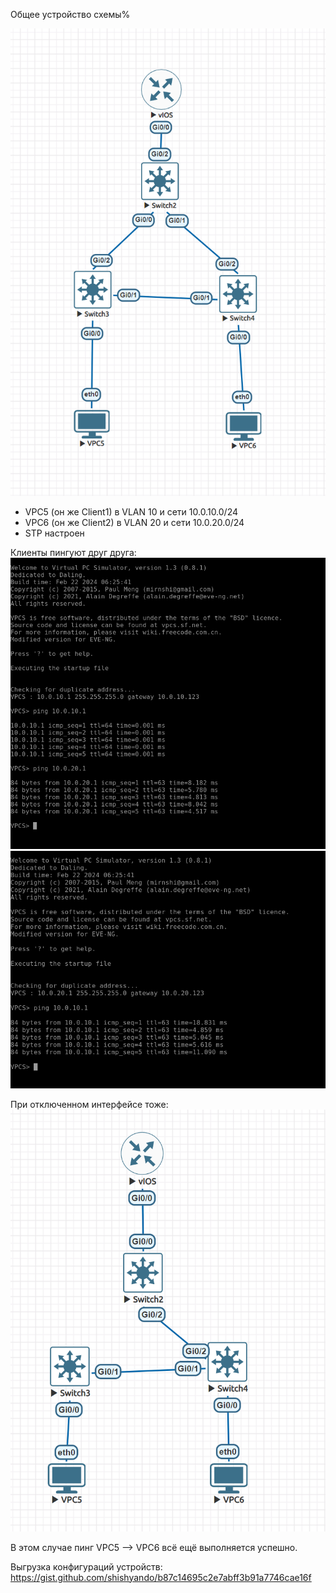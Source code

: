Общее устройство схемы%

![](scheme.png)

- VPC5 (он же Client1) в VLAN 10 и сети 10.0.10.0/24
- VPC6 (он же Client2) в VLAN 20 и сети 10.0.20.0/24
- STP настроен

Клиенты пингуют друг друга:
![](VPC5.png)
![](VPC6.png)

При отключенном интерфейсе тоже:
![](disabled_interface.png)

В этом случае пинг VPC5 --> VPC6 всё ещё выполняется успешно.

Выгрузка конфигураций устройств:
https://gist.github.com/shishyando/b87c14695c2e7abff3b91a7746cae16f
